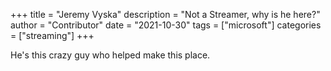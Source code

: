 +++
title = "Jeremy Vyska"
description = "Not a Streamer, why is he here?"
author = "Contributor"
date = "2021-10-30"
tags = ["microsoft"]
categories = ["streaming"]
+++

He's this crazy guy who helped make this place.